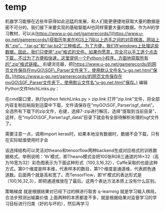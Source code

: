 # temp

机器学习能够在近些年获得如此迅猛的发展，和人们能更便捷地获取大量的数据是密不可分的。我们接下来要实现的基础智能AI也同样需要大量的数据。作为AI的学习教材，可以从[https://www.u-go.net/gamerecords/](https://www.u-go.net/gamerecords/)获取历年来在KGS上7段以上选手之间的对弈棋谱。网站上有“.zip”、“.tar.gz”和“.tar.bz2”三种格式。为了方便，我们在windows上处理这些数据，因此，我们只使用“.zip”格式的文件。如果你愿意，完全可以手工逐个点击下载，不过为了方便和快速，这里提供一个Python小程序，方面地获取所有的“.zip”格式链接。 右键浏览器，把[https://www.u-go.net/gamerecords/的网页文件保存在myGO\SGF\_Parser文件夹下，使用默认文件名“u-go.net.html”保存。](https://www.u-go.net/gamerecords/的网页文件保存在myGO\SGF_Parser文件夹下，使用默认文件名“u-go.net.html”保存。) 编辑Python文件fetchLinks.py：

在cmd窗口里，执行python fetchLinks.py &gt; zip.link 打开“zip.link”文件，将全部内容复制后粘贴到迅雷中下载，文件请保存在“myGO\SGF\_Parser\sgf\_data\”。 全选所有下载下的zip文件，右键，选择7-zip进行解压，选择“提取到当前目录”，这样，在“myGO\SGF\_Parser\sgf\_data\”目录下就会有全部待解析处理的sgf文件了。

需要注意一点，调用import keras时，如果本地没有数据时，数据不会下载，只有在实际赋值使用时才会

该选择结构可以灵活对theano和tensorflow两种backend生成对应格式的训练数据格式。举例说明：'th'模式，即Theano模式会把100张RGB三通道的16×32（高为16宽为32）彩色图表示为下面这种形式（100,3,16,32），Caffe采取的也是这种方式。第0个维度是样本维，代表样本的数目，第1个维度是通道维，代表颜色通道数。后面两个就是高和宽了。而TensorFlow，即'tf'模式的表达形式是（100,16,32,3），即把通道维放在了最后。这两个表达方法本质上没有什么区别。

策略梯度 就是根据结果对已经下过的棋进行取舍 q-learning 就是学习输入棋局，合法步预测出输赢价值 上面两种的本质都差不多，就是根据结果对监督学习的学习目标进行归类（好的与坏的），然后再学习

